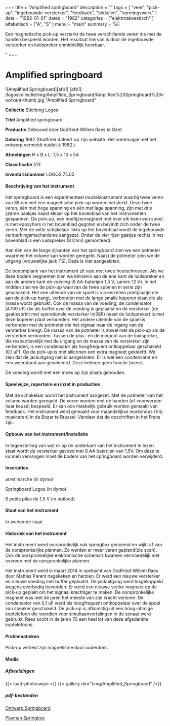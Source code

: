 ﻿+++
title = "Amplified springboard"
description = ""
tags = [
"veer", "pick-up",
"ingebouwde-versterker", "feedback", "tokkelen", "vormingswerk"
]
date = "1982-01-01"
dates = "1982"
categories = ["elektroakoestisch"
]
alfabetisch = ["A", "S"
]
menu = "main"
summary = "<a href='/logoscollectie/1982/amplified_springboard'><img src='/logoscollectie/img/Amplified_Springboard/Amplified%20Springboard%20voorkant-thumb.jpg'></a><p>Een magnetische pick-up versterkt de twee verschillende veren die met de handen bespeeld worden. Het resultaat hiervan is door de ingebouwde versterker en luidspreker onmiddellijk hoorbaar.</p>"
+++

# Amplified springboard

![Amplified Springboard][afb1]
[afb1]: /logoscollectie/img/Amplified_Springboard/Amplified%20Springboard%20voorkant-thumb.jpg "Amplified Springboard"

**Collectie**
Stichting Logos

**Titel**
Amplified springboard

**Productie**
Gebouwd door Godfried-Willem Raes te Gent

**Datering**
1982
(Godfried dateert  op zijn website. Het werkmapje met het ontwerp vermeldt duidelijk 1982.)

**Afmetingen**
H x B x L: 7,5 x 10 x 54

**Classificatie**
513

**Inventarisnummer**
LOGOS 75.05

#### Beschrijving van het instrument
Het springboard is een experimenteel muziekinstrument waarbij twee veren van 38 cm met een magnetische pick-up worden versterkt. Deze twee veren, één met hoge spanning en één met lage spanning, zijn met drie ijzeren haakjes naast elkaar op het bovenblad van het instrumenten gespannen. De pick-up, een hoefijzermagneet met over elk been een spoel, is met epoxyhars in het bovenblad gegoten en bevindt zich onder de twee veren. Met de witte schakelaar links op het bovenblad wordt de ingebouwde versterkingsmechanisme aangezet. Onder de vier rijen gaatjes rechts in het bovenblad is een luidspreker (8 Ohm) gemonteerd. 

Aan één van de lange zijkanten van het springboard zien we een potmeter waarmee het volume kan worden geregeld. Naast de potmeter zien we de uitgang (vrouwelijke jack TS). Deze is niet aangesloten.

De bodemplank van het instrument zit vast met twee houtschroeven. Als we deze bodem wegnemen zien we binnenin aan de ene kant de luidspreker en aan de andere kant de voeding (8 AA-baterijen 1,5 V, samen 12 V). In het midden zien we de pick-up waarvan de twee spoelen in serie zijn geschakeld. Het ene uiteinde van de spoel is via een klein printplaatje die aan de pick-up hangt, verbonden met de lange smalle koperen plaat die als massa wordt gebruikt. Ook de massa van de voeding, de condensator (4700 uF) die als buffer over de voeding is geplaatst en de versterker (de gaatjesprint met operationele versterker lm386) naast de luidspreker) is met deze koperen plaat verbonden. Het andere uiteinde van de spoel is verbonden met de potmeter die het signaal naar de ingang van de versterker brengt. De massa van de potmeter is zowel met de pick-up als de versterker verbonden. Tussen de plus- en de minpool van de luidspreker, die respectievelijk met de uitgang en de massa van de versterker zijn verbonden, is een condensator als hoogfrequent ontkoppelaar geschakeld (0,1 uF). Op de pick-up is met siliconen een extra magneet gekleefd. We zien dat de jackuitgang niet is aangesloten. Er is wel een condensator en een weerstand aan gesoldeerd. Deze hebben geen functie (meer). 

De voeding wordt met een moes op zijn plaats gehouden. 

#### Speelwijze, repertoire en inzet in producties
Met de schakelaar wordt het instrument aangezet. Met de potmeter kan het volume worden geregeld. De veren worden met de handen (of voorwerpen naar keuze) bespeeld. Er kan ook makkelijk gebruik worden gemaakt van feedback. Het instrument werd gemaakt voor maandelijkse workshops (Vrij musiceren) in de Bozar te Brussel. Vandaar dat de opschriften in het Frans zijn. 

#### Opbouw van het instrument/installatie
In tegenstelling van wat er op de onderkant van het instrument te lezen staat wordt de versterker gevoed met 8 AA baterijen van 1,5V. Om deze te kunnen vervangen moet de bodem van het springboard worden verwijderd. 

#### Inscripties
arret marche (in dymo)

Springboard Logos (in dymo)

6 petits piles de 1,5 V (in potlood)

#### Staat van het instrument
In werkende staat

#### Historiek van het instrument
Het instrument werd oorspronkelijk ook springbox genoemd en wijkt af van de oorspronkelijke plannen. Zo werden er meer veren gepland(zie scan). Ook de oorspronkelijke elektronische schema’s kwamen vermoedelijk niet overeen met de oorspronkelijke plannen.  

Het instrument werd in maart 2014 in opdracht van Godfried-Willem Raes door Mattias Parent nagekeken en herzien. Er werd een nieuwe versterker en nieuwe voeding met buffer geplaatst. De jackuitgang werd losgekoppeld wegens overbodig bevonden. Er werd een nieuwe sterke magneet op de pick-up geplakt om het signaal krachtiger te maken. De oorspronkelijke magneet was met de jaren het meeste van zijn kracht verloren. De condensator van 0,1 uF werd als hoogfrequent ontkoppelaar over de spoel van speaker geschakeld.
De pick-up is afkomstig uit een hoog-ohmige koptelefoon die voordien voor simultaanvertalingen in de senaat werd gebruikt. Raes kocht in de jaren 70 een heel lot van deze afgedankte koptelefoons.

#### Problematieken
Pick-up verliest zijn magnetisme door ouderdom.

#### Media
##### Afbeeldingen
{{< load-photoswipe >}}
{{< gallery dir="/img/Amplified_Springboard" />}}

##### pdf-bestanden
[Ontwerp Springboard](/logoscollectie/pdf/Amplified_Springboard/Ontwerp_springboard.pdf)

[Plannen Springbox](/logoscollectie/pdf/Amplified_Springboard/Scan_plannen_springbox.pdf)
